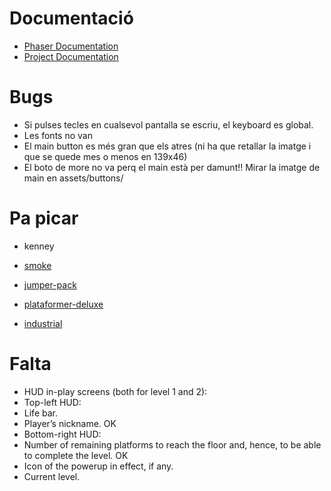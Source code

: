 # Documentació
* [Phaser Documentation](https://phaser.io/docs/2.6.2/index)
* [Project Documentation](https://docs.google.com/document/d/1ykEkM3PIsLzuafaQFkp95UH97ueGlGxNYFP1rbml_zs/edit#)


# Bugs

* Si pulses tecles en cualsevol pantalla se escriu, el keyboard es global.
* Les fonts no van
* El main button es més gran que els atres (ni ha que retallar la imatge i que se quede mes o menos en 139x46)
* El boto de more no va perq el main està per damunt!! Mirar la imatge de main en assets/buttons/

# Pa picar

* kenney

* [smoke](https://www.kenney.nl/assets/smoke-particles)
* [jumper-pack](https://www.kenney.nl/assets/jumper-pack)
* [plataformer-deluxe](https://www.kenney.nl/assets/platformer-art-deluxe)
* [industrial](https://www.kenney.nl/assets/platformer-pack-industrial)

# Falta

* HUD in-play screens (both for level 1 and 2):
* Top-left HUD:
* Life bar.
* Player’s nickname. OK
* Bottom-right HUD:
* Number of remaining platforms to reach the floor and, hence, to be able to complete the level. OK
* Icon of the powerup in effect, if any.
* Current level.
